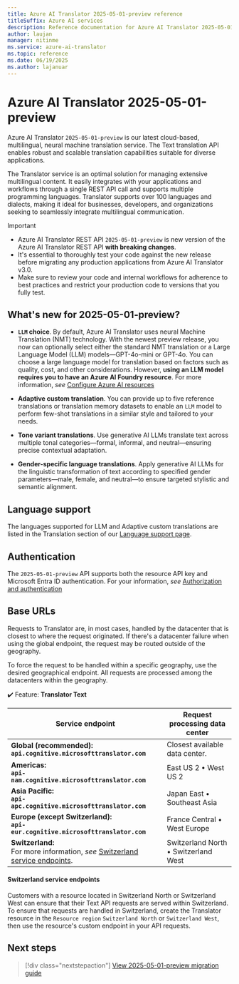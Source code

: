 ```yaml
---
title: Azure AI Translator 2025-05-01-preview reference
titleSuffix: Azure AI services
description: Reference documentation for Azure AI Translator 2025-05-01-preview operations and capabilities.
author: laujan
manager: nitinme
ms.service: azure-ai-translator
ms.topic: reference
ms.date: 06/19/2025
ms.author: lajanuar
---
```


# Azure AI Translator 2025-05-01-preview

Azure AI Translator `2025-05-01-preview` is our latest cloud-based, multilingual, neural machine translation service. The Text translation API enables robust and scalable translation capabilities suitable for diverse applications.

The Translator service is an optimal solution for managing extensive multilingual content. It easily integrates with your applications and workflows through a single REST API call and supports multiple programming languages. Translator supports over 100 languages and dialects, making it ideal for businesses, developers, and organizations seeking to seamlessly integrate multilingual communication.


>[!IMPORTANT]
> * Azure AI Translator REST API `2025-05-01-preview` is new version of the Azure AI Translator REST API **with breaking changes**.
> * It's essential to thoroughly test your code against the new release before migrating any production applications from Azure AI Translator v3.0.
> * Make sure to review your code and internal workflows for adherence to best practices and restrict your production code to versions that you fully test.


## What's new for 2025-05-01-preview?

* **`LLM` choice**. By default, Azure AI Translator uses neural Machine Translation (NMT) technology. With the newest preview release, you now can optionally select either the standard NMT translation or a Large Language Model (LLM) models—GPT-4o-mini or GPT-4o. You can choose a large language model for translation based on factors such as quality, cost, and other considerations. However, **using an LLM model requires you to have an Azure AI Foundry resource**. For more information, *see* [Configure Azure AI resources](../../how-to/create-translator-resource.md)

* **Adaptive custom translation**. You can provide up to five reference translations or translation memory datasets to enable an `LLM` model to perform few-shot translations in a similar style and tailored to your needs.

* **Tone variant translations**. Use generative AI LLMs translate text across multiple tonal categories—formal, informal, and neutral—ensuring precise contextual adaptation.

*  **Gender-specific language translations**.  Apply generative AI LLMs for the linguistic transformation of text according to specified gender parameters—male, female, and neutral—to ensure targeted stylistic and semantic alignment.

## Language support

The languages supported for LLM and Adaptive custom translations are listed in the Translation section of our [Language support page](../../language-support.md#translation).

## Authentication

The `2025-05-01-preview` API supports both the resource API key and Microsoft Entra ID authentication. For your information, *see* [Authorization and authentication](../../text-translation/reference/authentication.md)

## Base URLs

Requests to Translator are, in most cases, handled by the datacenter that is closest to where the request originated. If there's a datacenter failure when using the global endpoint, the request may be routed outside of the geography.

To force the request to be handled within a specific geography, use the desired geographical endpoint. All requests are processed among the datacenters within the geography.

✔️ Feature: **Translator Text** </br>

| Service endpoint | Request processing data center |
|------------------|--------------------------|
|**Global (recommended):**</br>**`api.cognitive.microsofttranslator.com`**|Closest available data center.|
|**Americas:**</br>**`api-nam.cognitive.microsofttranslator.com`**|East US 2 &bull; West US 2|
|**Asia Pacific:**</br>**`api-apc.cognitive.microsofttranslator.com`**|Japan East &bull; Southeast Asia|
|**Europe (except Switzerland):**</br>**`api-eur.cognitive.microsofttranslator.com`**|France Central &bull; West Europe|
|**Switzerland:**</br> For more information, *see* [Switzerland service endpoints](#switzerland-service-endpoints).|Switzerland North &bull; Switzerland West|

#### Switzerland service endpoints

Customers with a resource located in Switzerland North or Switzerland West can ensure that their Text API requests are served within Switzerland. To ensure that requests are handled in Switzerland, create the Translator resource in the `Resource region` `Switzerland North` or `Switzerland West`, then use the resource's custom endpoint in your API requests.





## Next steps

> [!div class="nextstepaction"]
> [View 2025-05-01-preview migration guide](../how-to/migrate-to-preview.md)



